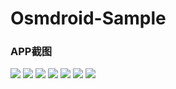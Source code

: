 # Osmdroid-Sample

### APP截图

![](https://github.com/ParkSouth/Osmdroid-Sample/blob/master/picture/截图201704200423.jpg)
![](https://github.com/ParkSouth/Osmdroid-Sample/blob/master/picture/截图201704200424.jpg)
![](https://github.com/ParkSouth/Osmdroid-Sample/blob/master/picture/截图201704200425.jpg)
![](https://github.com/ParkSouth/Osmdroid-Sample/blob/master/picture/截图201704200426.jpg)
![](https://github.com/ParkSouth/Osmdroid-Sample/blob/master/picture/截图201704200427.jpg)
![](https://github.com/ParkSouth/Osmdroid-Sample/blob/master/picture/截图201704200428.jpg)
![](https://github.com/ParkSouth/Osmdroid-Sample/blob/master/picture/截图201704200429.jpg)
